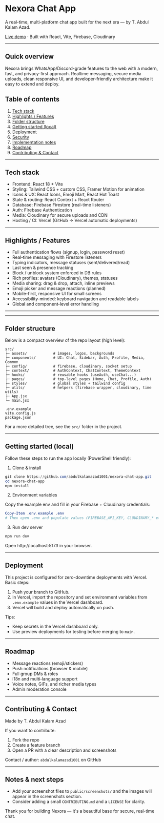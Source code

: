 <!--
  Enhanced README for Nexora Chat App
  Crafted from the user's content: improved structure, developer notes, and clearer setup steps.
-->

# Nexora Chat App

A real-time, multi-platform chat app built for the next era — by T. Abdul Kalam Azad.

[Live demo](https://nexora-chat-app-two.vercel.app/) · Built with React, Vite, Firebase, Cloudinary

---

## Quick overview

Nexora brings WhatsApp/Discord-grade features to the web with a modern, fast, and privacy-first approach. Realtime messaging, secure media uploads, clean responsive UI, and developer-friendly architecture make it easy to extend and deploy.

## Table of contents

1. [Tech stack](#tech-stack)
2. [Highlights / Features](#highlights--features)
3. [Folder structure](#folder-structure)
4. [Getting started (local)](#getting-started-local)
5. [Deployment](#deployment)
6. [Security](#security)
7. [Implementation notes](#implementation-notes)
8. [Roadmap](#roadmap)
9. [Contributing & Contact](#contributing--contact)

---

## Tech stack

- Frontend: React 18 + Vite
- Styling: Tailwind CSS + custom CSS, Framer Motion for animation
- Icons & UX: React Icons, Emoji Mart, React Hot Toast
- State & routing: React Context + React Router
- Database: Firebase Firestore (real-time listeners)
- Auth: Firebase Authentication
- Media: Cloudinary for secure uploads and CDN
- Hosting / CI: Vercel (GitHub -> Vercel automatic deployments)

---

## Highlights / Features

- Full authentication flows (signup, login, password reset)
- Real-time messaging with Firestore listeners
- Typing indicators, message statuses (sent/delivered/read)
- Last seen & presence tracking
- Block / unblock system enforced in DB rules
- Rich profiles: avatars (Cloudinary), themes, statuses
- Media sharing: drag & drop, attach, inline previews
- Emoji picker and message reactions (planned)
- Mobile-first, responsive UI for small screens
- Accessibility-minded: keyboard navigation and readable labels
- Global and component-level error handling

---

---

## Folder structure

Below is a compact overview of the repo layout (high level):

```
src/
├─ assets/            # images, logos, backgrounds
├─ components/        # UI: Chat, Sidebar, Auth, Profile, Media, Common
├─ config/            # firebase, cloudinary, socket setup
├─ context/           # AuthContext, ChatContext, ThemeContext
├─ hooks/             # reusable hooks (useAuth, useChat...)
├─ pages/             # top-level pages (Home, Chat, Profile, Auth)
├─ styles/            # global styles + tailwind config
├─ utils/             # helpers (firebase wrapper, cloudinary, time utils)
├─ App.jsx
└─ main.jsx

.env.example
vite.config.js
package.json
```

For a more detailed tree, see the `src/` folder in the project.

---

## Getting started (local)

Follow these steps to run the app locally (PowerShell friendly):

1. Clone & install

```powershell
git clone https://github.com/abdulkalamazad1001/nexora-chat-app.git
cd nexora-chat-app
npm install
```

2. Environment variables

Copy the example env and fill in your Firebase + Cloudinary credentials:

```powershell
Copy-Item .env.example .env
# Then open .env and populate values (FIREBASE_API_KEY, CLOUDINARY_* etc.)
```

3. Run dev server

```powershell
npm run dev
```

Open http://localhost:5173 in your browser.

---

## Deployment

This project is configured for zero-downtime deployments with Vercel. Basic steps:

1. Push your branch to GitHub.
2. In Vercel, import the repository and set environment variables from `.env.example` values in the Vercel dashboard.
3. Vercel will build and deploy automatically on push.

Tips:

- Keep secrets in the Vercel dashboard only.
- Use preview deployments for testing before merging to `main`.

---

## Roadmap

- Message reactions (emoji/stickers)
- Push notifications (browser & mobile)
- Full group DMs & roles
- i18n and multi-language support
- Voice notes, GIFs, and richer media types
- Admin moderation console

---

## Contributing & Contact

Made by T. Abdul Kalam Azad

If you want to contribute:

1. Fork the repo
2. Create a feature branch
3. Open a PR with a clear description and screenshots

Contact / author: `abdulkalamazad1001` on GitHub

---

## Notes & next steps

- Add your screenshot files to `public/screenshots/` and the images will appear in the screenshots section.
- Consider adding a small `CONTRIBUTING.md` and a `LICENSE` for clarity.

Thank you for building Nexora — it's a beautiful base for secure, real-time chat.
